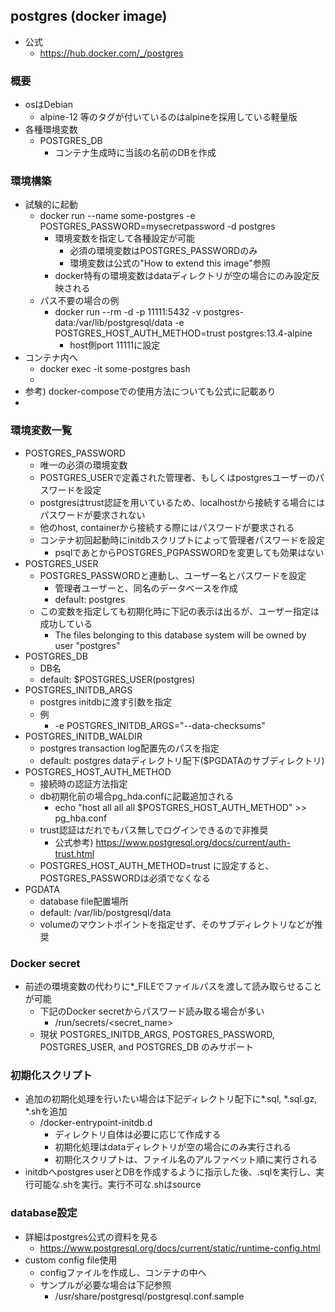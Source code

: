 ## postgres (docker image)

* 公式
  * https://hub.docker.com/_/postgres

### 概要

* osはDebian
  * alpine-12 等のタグが付いているのはalpineを採用している軽量版
* 各種環境変数
  * POSTGRES_DB
    * コンテナ生成時に当該の名前のDBを作成

### 環境構築

* 試験的に起動
  * docker run --name some-postgres -e POSTGRES_PASSWORD=mysecretpassword -d postgres
    * 環境変数を指定して各種設定が可能
      * 必須の環境変数はPOSTGRES_PASSWORDのみ
      * 環境変数は公式の"How to extend this image"参照
    * docker特有の環境変数はdataディレクトリが空の場合にのみ設定反映される
  * パス不要の場合の例
    * docker run --rm -d -p 11111:5432 -v postgres-data:/var/lib/postgresql/data -e POSTGRES_HOST_AUTH_METHOD=trust postgres:13.4-alpine
      * host側port 11111に設定
* コンテナ内へ
  * docker exec -it some-postgres bash
  * 
* 参考) docker-composeでの使用方法についても公式に記載あり
* 

### 環境変数一覧

* POSTGRES_PASSWORD
  * 唯一の必須の環境変数
  * POSTGRES_USERで定義された管理者、もしくはpostgresユーザーのパスワードを設定
  * postgresはtrust認証を用いているため、localhostから接続する場合にはパスワードが要求されない
  * 他のhost, containerから接続する際にはパスワードが要求される
  * コンテナ初回起動時にinitdbスクリプトによって管理者パスワードを設定
    * psqlであとからPOSTGRES_PGPASSWORDを変更しても効果はない
* POSTGRES_USER
  * POSTGRES_PASSWORDと連動し、ユーザー名とパスワードを設定
    * 管理者ユーザーと、同名のデータベースを作成
    * default: postgres
  * この変数を指定しても初期化時に下記の表示は出るが、ユーザー指定は成功している
    * The files belonging to this database system will be owned by user "postgres"
* POSTGRES_DB
  * DB名
  * default: $POSTGRES_USER(postgres)
* POSTGRES_INITDB_ARGS
  * postgres initdbに渡す引数を指定
  * 例
    * -e POSTGRES_INITDB_ARGS="--data-checksums"
* POSTGRES_INITDB_WALDIR
  * postgres transaction log配置先のパスを指定
  * default: postgres dataディレクトリ配下($PGDATAのサブディレクトリ)
* POSTGRES_HOST_AUTH_METHOD
  * 接続時の認証方法指定
  * db初期化前の場合pg_hda.confに記載追加される
    * echo "host all all all $POSTGRES_HOST_AUTH_METHOD" >> pg_hba.conf
  * trust認証はだれでもパス無しでログインできるので非推奨
    * 公式参考) https://www.postgresql.org/docs/current/auth-trust.html
  * POSTGRES_HOST_AUTH_METHOD=trust に設定すると、POSTGRES_PASSWORDは必須でなくなる
* PGDATA
  * database file配置場所
  * default: /var/lib/postgresql/data
  * volumeのマウントポイントを指定せず、そのサブディレクトリなどが推奨

### Docker secret

* 前述の環境変数の代わりに*_FILEでファイルパスを渡して読み取らせることが可能
  * 下記のDocker secretからパスワード読み取る場合が多い
    * /run/secrets/<secret_name>
  * 現状 POSTGRES_INITDB_ARGS, POSTGRES_PASSWORD, POSTGRES_USER, and POSTGRES_DB のみサポート

### 初期化スクリプト

* 追加の初期化処理を行いたい場合は下記ディレクトリ配下に*.sql, *.sql.gz, *.shを追加
  * /docker-entrypoint-initdb.d
    * ディレクトリ自体は必要に応じて作成する
    * 初期化処理はdataディレクトリが空の場合にのみ実行される
    * 初期化スクリプトは、ファイル名のアルファベット順に実行される
* initdbへpostgres userとDBを作成するように指示した後、.sqlを実行し、実行可能な.shを実行。実行不可な.shはsource

### database設定

* 詳細はpostgres公式の資料を見る
  * https://www.postgresql.org/docs/current/static/runtime-config.html
* custom config file使用
  * configファイルを作成し、コンテナの中へ
  * サンプルが必要な場合は下記参照
    * /usr/share/postgresql/postgresql.conf.sample